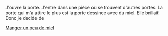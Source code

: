 J'ouvre la porte. J'entre dans une pièce où se trouvent d'autres portes.
La porte qui m'a attire le plus est la porte dessinee avec du miel. Elle brillait!
Donc je decide de

[Manger un peu de miel](manger/miel.md)


